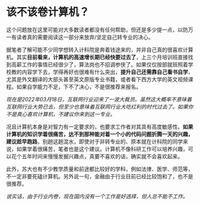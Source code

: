 # 该不该卷计算机？

这个问题放在这里可能对大多数读者都没有任何帮助，但还是多少提一点，以防万一有读者真的需要阅读这一部分来放弃/坚定自己转专业的决心。

据笔者了解可能不少同学想转入计科院是奔着钱途来的，并非自己真的很喜欢计算机。其实**目前看来，计算机的高速增长期已经快要过去了**，上三个月培训班直接找到高薪工作的事情已经很少了，算法岗也不招调参侠了。如果仅仅按部就班照着学校教的内容学下去，学得再好也很难有什么突出，**提升自己还需靠自己看书自学**，尤其是外文翻译的大部头甚至英文原版专业书籍，或者看下西方大学的英文视频课程。如果自学能力不足，下不了决心，不是很推荐来报名。

*现在是2022年03月18日，互联网行业迎来了一波大裁员。虽然这大概率不意味着互联网行业大势已去，但至少也意味着互联网行业大吃红利的时代过去了。如果你不是真心喜欢计算机，不建议你来到这一专业。*

况且计算机本身是对智力有一定要求的，也要求工作者对其具有高度敏感性。**如果计算机的知识学着很痛苦，达不到那种能对着一个小的代码问题折腾一天的兴趣，建议趁早跑路**，别趟这趟混水，即使对于非转专业的、原本就在计科院的同学来说，如果学着很痛苦，笔者也是这个建议。计算机不像科研工作可以培养兴趣，可以花个五年时间来慢慢发掘兴趣点，真要不喜欢的话，确实就不会喜欢起来。

此外，苏大也有不少教学质量和前途都比较好的学科，例如法律、医学、师范等，不一定非要死磕计算机。另外说一句，金融由于行业目前已经比较饱和了，也不是很推荐。

*说实话，由于行业内卷，现在国内没有一个工作是好选择，但人总不能不工作。*